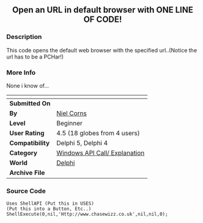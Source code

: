﻿<div align="center">

## Open an URL in default browser with ONE LINE OF CODE\!


</div>

### Description

This code opens the default web browser with the specified url..(Notice the url has to be a PCHar!)
 
### More Info
 
None i know of...


<span>             |<span>
---                |---
**Submitted On**   |
**By**             |[Niel Corns](https://github.com/Planet-Source-Code/PSCIndex/blob/master/ByAuthor/niel-corns.md)
**Level**          |Beginner
**User Rating**    |4.5 (18 globes from 4 users)
**Compatibility**  |Delphi 5, Delphi 4
**Category**       |[Windows API Call/ Explanation](https://github.com/Planet-Source-Code/PSCIndex/blob/master/ByCategory/windows-api-call-explanation__7-39.md)
**World**          |[Delphi](https://github.com/Planet-Source-Code/PSCIndex/blob/master/ByWorld/delphi.md)
**Archive File**   |[](https://github.com/Planet-Source-Code/niel-corns-open-an-url-in-default-browser-with-one-line-of-code__7-119/archive/master.zip)





### Source Code

```
Uses ShellAPI (Put this in USES)
(Put this into a Button, Etc..)
ShellExecute(0,nil,'Http://www.chasewizz.co.uk',nil,nil,0);
```

